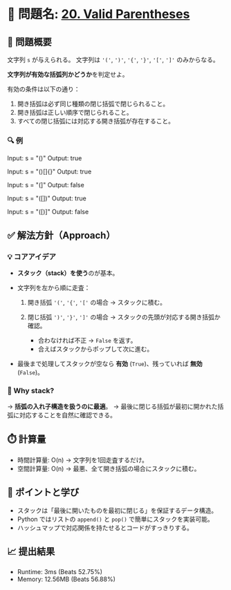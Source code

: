 # 🧩 問題名: [20. Valid Parentheses](https://leetcode.com/problems/valid-parentheses/)

## 📝 問題概要

文字列 `s` が与えられる。
文字列は `'('`, `')'`, `'{'`, `'}'`, `'['`, `']'` のみからなる。

**文字列が有効な括弧列かどうか**を判定せよ。

有効の条件は以下の通り：

1. 開き括弧は必ず同じ種類の閉じ括弧で閉じられること。
2. 開き括弧は正しい順序で閉じられること。
3. すべての閉じ括弧には対応する開き括弧が存在すること。

### 🔍 例

Input: s = "()"
Output: true

Input: s = "()\[]{}"
Output: true

Input: s = "(]"
Output: false

Input: s = "(\[])"
Output: true

Input: s = "(\[)]"
Output: false

## ✅ 解法方針（Approach）

### 💡 コアアイデア

* **スタック（stack）を使う**のが基本。
* 文字列を左から順に走査：

  1. 開き括弧 `'('`, `'{'`, `'['` の場合 → スタックに積む。
  2. 閉じ括弧 `')'`, `'}'`, `']'` の場合 → スタックの先頭が対応する開き括弧か確認。

     * 合わなければ不正 → `False` を返す。
     * 合えばスタックからポップして次に進む。
* 最後まで処理してスタックが空なら **有効** (`True`)、残っていれば **無効** (`False`)。

### 🧠 Why stack?

→ **括弧の入れ子構造を扱うのに最適**。
→ 最後に閉じる括弧が最初に開かれた括弧に対応することを自然に確認できる。

## ⏱️ 計算量

* 時間計算量: O(n)
  → 文字列を1回走査するだけ。
* 空間計算量: O(n)
  → 最悪、全て開き括弧の場合にスタックに積む。

## 🧠 ポイントと学び

* スタックは「最後に開いたものを最初に閉じる」を保証するデータ構造。
* Python ではリストの `append()` と `pop()` で簡単にスタックを実装可能。
* ハッシュマップで対応関係を持たせるとコードがすっきりする。


## 📈 提出結果

* Runtime: 3ms (Beats 52.75%)
* Memory: 12.56MB (Beats 56.88%)

